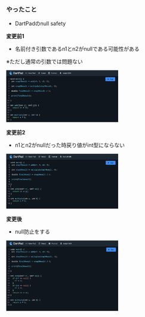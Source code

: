 ### やったこと

* DartPadのnull safety

**変更前1**

* 名前付き引数であるn1とn2がnullである可能性がある

※ただし通常の引数では問題ない

<img src="https://github.com/ryoya-cre8or/TIL_day4/blob/main/%E5%A4%89%E6%9B%B4%E5%89%8D1%E7%94%BB%E5%83%8F.png" width="300px"/>


**変更前2**

* n1とn2がnullだった時戻り値がint型にならない

<img src="https://github.com/ryoya-cre8or/TIL_day4/blob/main/%E5%A4%89%E6%9B%B4%E5%89%8D2%E7%94%BB%E5%83%8F.png" width="300px"/>


**変更後**

* null防止をする

<img src="https://github.com/ryoya-cre8or/TIL_day4/blob/main/%E5%A4%89%E6%9B%B4%E5%BE%8C%E7%94%BB%E5%83%8F.png" width="300px"/>
